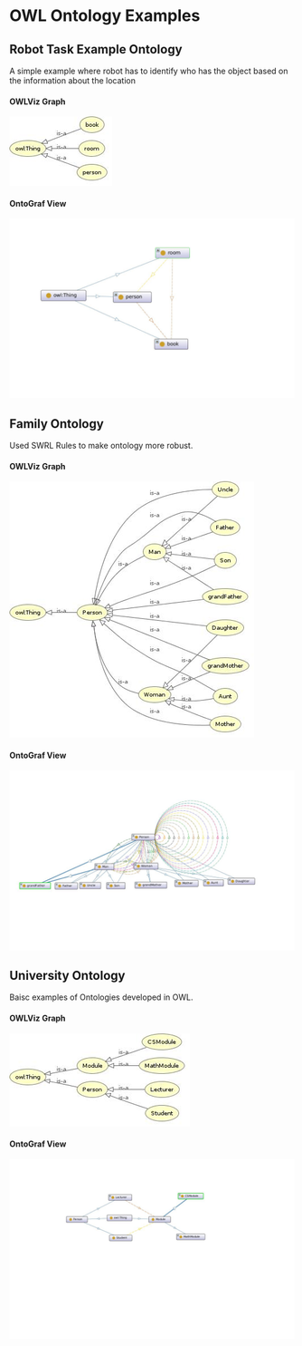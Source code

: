 # OWL Ontology Examples

## Robot Task Example Ontology
A simple example where robot has to identify who has the object based on the information about the location

#### OWLViz Graph
![RTE_Ontology](images/Robot_Task_Example.jpg)

#### OntoGraf View
![RTE_Ontology](images/RTE_Ontograf.jpg)



## Family Ontology
Used SWRL Rules to make ontology more robust.

#### OWLViz Graph
![Family_Ontology](images/Family_OWLViz.jpg)

#### OntoGraf View
![Family_Ontology](images/Family_Ontograf.jpg)



## University Ontology
Baisc examples of Ontologies developed in OWL.

#### OWLViz Graph
![University_Ontology](images/University_OWLViz.jpg)

#### OntoGraf View
![University_Ontology](images/University_Ontograf.jpg)

